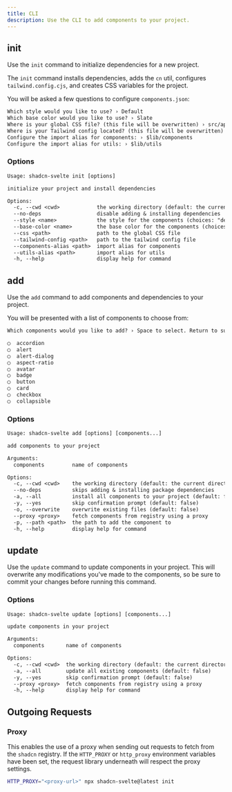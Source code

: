 ```yaml
---
title: CLI
description: Use the CLI to add components to your project.
---
```


<script>
	import { PMExecute } from '$lib/components/docs'
</script>

## init

Use the `init` command to initialize dependencies for a new project.

The `init` command installs dependencies, adds the `cn` util, configures `tailwind.config.cjs`, and creates CSS variables for the project.

<PMExecute command="shadcn-svelte@latest init" />

You will be asked a few questions to configure `components.json`:

```txt showLineNumbers
Which style would you like to use? › Default
Which base color would you like to use? › Slate
Where is your global CSS file? (this file will be overwritten) › src/app.css
Where is your Tailwind config located? (this file will be overwritten) › tailwind.config.[cjs|js|ts]
Configure the import alias for components: › $lib/components
Configure the import alias for utils: › $lib/utils
```

### Options

```txt
Usage: shadcn-svelte init [options]

initialize your project and install dependencies

Options:
  -c, --cwd <cwd>            the working directory (default: the current directory)
  --no-deps                  disable adding & installing dependencies
  --style <name>             the style for the components (choices: "default", "new-york")
  --base-color <name>        the base color for the components (choices: "slate", "gray", "zinc", "neutral", "stone")
  --css <path>               path to the global CSS file
  --tailwind-config <path>   path to the tailwind config file
  --components-alias <path>  import alias for components
  --utils-alias <path>       import alias for utils
  -h, --help                 display help for command
```

## add

Use the `add` command to add components and dependencies to your project.

<PMExecute command="shadcn-svelte@latest add [component]" />

You will be presented with a list of components to choose from:

```txt
Which components would you like to add? › Space to select. Return to submit.

◯  accordion
◯  alert
◯  alert-dialog
◯  aspect-ratio
◯  avatar
◯  badge
◯  button
◯  card
◯  checkbox
◯  collapsible
```

### Options

```txt
Usage: shadcn-svelte add [options] [components...]

add components to your project

Arguments:
  components         name of components

Options:
  -c, --cwd <cwd>    the working directory (default: the current directory)
  --no-deps          skips adding & installing package dependencies
  -a, --all          install all components to your project (default: false)
  -y, --yes          skip confirmation prompt (default: false)
  -o, --overwrite    overwrite existing files (default: false)
  --proxy <proxy>    fetch components from registry using a proxy
  -p, --path <path>  the path to add the component to
  -h, --help         display help for command
```

## update

Use the `update` command to update components in your project. This will overwrite any modifications you've made to the components, so be sure to commit your changes before running this command.

<PMExecute command="shadcn-svelte@latest update [component]" />

### Options

```txt
Usage: shadcn-svelte update [options] [components...]

update components in your project

Arguments:
  components       name of components

Options:
  -c, --cwd <cwd>  the working directory (default: the current directory)
  -a, --all        update all existing components (default: false)
  -y, --yes        skip confirmation prompt (default: false)
  --proxy <proxy>  fetch components from registry using a proxy
  -h, --help       display help for command
```

## Outgoing Requests

### Proxy

This enables the use of a proxy when sending out requests to fetch from the `shadcn` registry. If the `HTTP_PROXY` or `http_proxy` environment variables have been set, the request library underneath will respect the proxy settings.

```bash
HTTP_PROXY="<proxy-url>" npx shadcn-svelte@latest init
```
